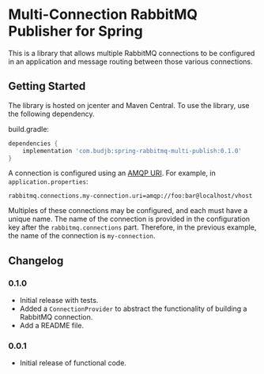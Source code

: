 # Multi-Connection RabbitMQ Publisher for Spring

This is a library that allows multiple RabbitMQ connections to be configured in an
application and message routing between those various connections.

## Getting Started

The library is hosted on jcenter and Maven Central. To use the library, use the
following dependency.

build.gradle:
```groovy
dependencies {
    implementation 'com.budjb:spring-rabbitmq-multi-publish:0.1.0'
}
```

A connection is configured using an [AMQP URI](https://www.rabbitmq.com/uri-spec.html).
For example, in `application.properties`:

```properties
rabbitmq.connections.my-connection.uri=amqp://foo:bar@localhost/vhost
```

Multiples of these connections may be configured, and each must have a unique name. The
name of the connection is provided in the configuration key after the
`rabbitmq.connections` part. Therefore, in the previous example, the name of the connection
is `my-connection`.

## Changelog

### 0.1.0

* Initial release with tests.
* Added a `ConnectionProvider` to abstract the functionality of building a RabbitMQ
  connection.
* Add a README file.

### 0.0.1

 * Initial release of functional code.
